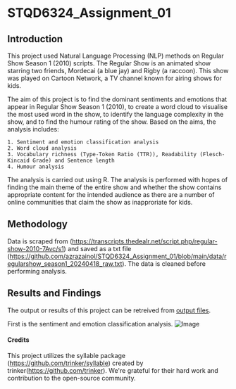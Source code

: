 # STQD6324_Assignment_01

## Introduction

This project used Natural Language Processing (NLP) methods on Regular Show Season 1 (2010) scripts. The Regular Show is an animated show starring two friends, Mordecai (a blue jay) and Rigby (a raccoon). This show was played on Cartoon Network, a TV channel known for airing shows for kids.

The aim of this project is to find the dominant sentiments and emotions that appear in Regular Show Season 1 (2010), to create a word cloud to visualise the most used word in the show, to identify the language complexity in the show, and to find the humour rating of the show. Based on the aims, the analysis includes:


    1. Sentiment and emotion classification analysis
    2. Word cloud analysis
    3. Vocabulary richness (Type-Token Ratio (TTR)), Readability (Flesch-Kincaid Grade) and Sentence length
    4. Humour analysis


The analysis is carried out using R. The analysis is performed with hopes of finding the main theme of the entire show and whether the show contains appropriate content for the intended audience as there are a number of online communities that claim the show as inapproriate for kids.

## Methodology

Data is scraped from (https://transcripts.thedealr.net/script.php/regular-show-2010-7Avc/s1) and saved as a txt file (https://github.com/azrazainol/STQD6324_Assignment_01/blob/main/data/regularshow_season1_20240418_raw.txt). The data is cleaned before performing analysis.

## Results and Findings

The output or results of this project can be retreived from [output files](https://github.com/azrazainol/STQD6324_Assignment_01/tree/2c11f6033b3a125ab4547b48ce271222d3ad3920/output%20files).

First is the sentiment and emotion classification analysis. ![Image](https://github.com/azrazainol/STQD6324_Assignment_01/blob/7ae980ca3f4ecb006b2348b8f4fd065621de759f/output%20files/sentiment_regularshow_20240426.png)





#### Credits
This project utilizes the syllable package (https://github.com/trinker/syllable) created by trinker(https://github.com/trinker). We're grateful for their hard work and contribution to the open-source community.
